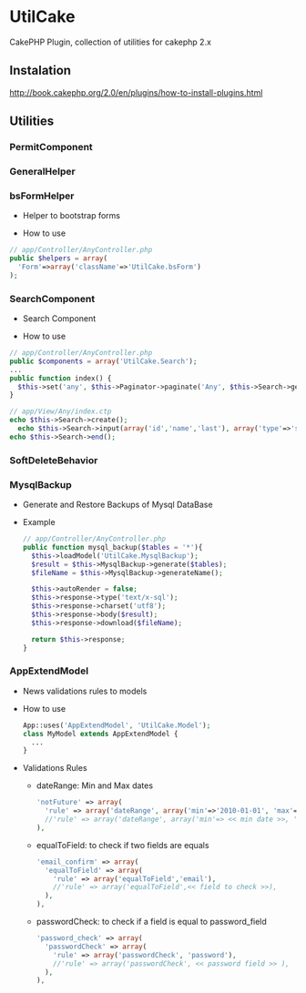 # UtilCake
CakePHP Plugin, collection of utilities for cakephp 2.x

## Instalation
  http://book.cakephp.org/2.0/en/plugins/how-to-install-plugins.html

## Utilities

### PermitComponent

### GeneralHelper

### bsFormHelper
  * Helper to bootstrap forms
  
  * How to use
  ```php
  // app/Controller/AnyController.php
  public $helpers = array(
    'Form'=>array('className'=>'UtilCake.bsForm')
  );
  ```

### SearchComponent
  * Search Component
  
  * How to use
  ```php
  // app/Controller/AnyController.php
  public $components = array('UtilCake.Search');
  ...
  public function index() {
    $this->set('any', $this->Paginator->paginate('Any', $this->Search->getConditions()));
  }
  ```
  ```php
  // app/View/Any/index.ctp
  echo $this->Search->create();
    echo $this->Search->input(array('id','name','last'), array('type'=>'search','autoSubmit'=>true));
  echo $this->Search->end();
  ```


### SoftDeleteBehavior

### MysqlBackup
  * Generate and Restore Backups of Mysql DataBase

  * Example
    ```php
    // app/Controller/AnyController.php
    public function mysql_backup($tables = '*'){
      $this->loadModel('UtilCake.MysqlBackup');
      $result = $this->MysqlBackup->generate($tables);
      $fileName = $this->MysqlBackup->generateName();

      $this->autoRender = false;
      $this->response->type('text/x-sql');
      $this->response->charset('utf8');
      $this->response->body($result);
      $this->response->download($fileName);

      return $this->response;
    }
    ```
    
### AppExtendModel
  * News validations rules to models
  
  * How to use
    ```php
    App::uses('AppExtendModel', 'UtilCake.Model');
    class MyModel extends AppExtendModel {
      ...
    }
    ```
    
  * Validations Rules
  
    * dateRange: Min and Max dates
        ```php
        'notFuture' => array(
          'rule' => array('dateRange', array('min'=>'2010-01-01', 'max'=>'today')),
          //'rule' => array('dateRange', array('min'=> << min date >>, 'max'=> << max date >> )),
        ),
        ```
        
    * equalToField: to check if two fields are equals
        ```php
        'email_confirm' => array(
          'equalToField' => array(
            'rule' => array('equalToField','email'),
            //'rule' => array('equalToField',<< field to check >>),
          ),
        ),
        ```
        
    * passwordCheck: to check if a field is equal to password_field
        ```php
        'password_check' => array(
          'passwordCheck' => array(
            'rule' => array('passwordCheck', 'password'),
            //'rule' => array('passwordCheck', << password field >> ),
          ),
        ),
        ```
